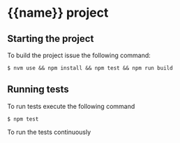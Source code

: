 # {{name}} project

## Starting the project

To build the project issue the following command:
```
$ nvm use && npm install && npm test && npm run build
```

## Running tests

To run tests execute the following command

```
$ npm test
```

To run the tests continuously 

